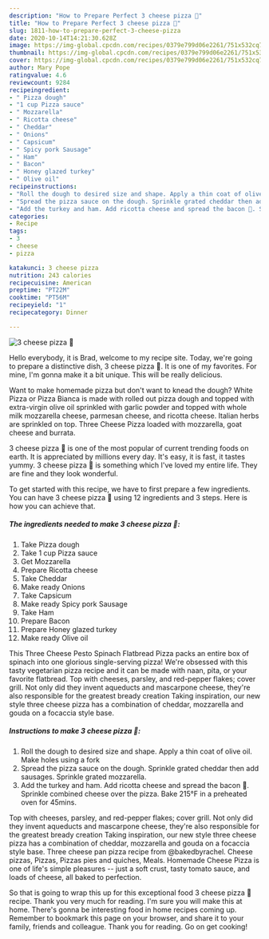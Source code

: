 ```yaml
---
description: "How to Prepare Perfect 3 cheese pizza 🍕"
title: "How to Prepare Perfect 3 cheese pizza 🍕"
slug: 1811-how-to-prepare-perfect-3-cheese-pizza
date: 2020-10-14T14:21:30.628Z
image: https://img-global.cpcdn.com/recipes/0379e799d06e2261/751x532cq70/3-cheese-pizza-🍕-recipe-main-photo.jpg
thumbnail: https://img-global.cpcdn.com/recipes/0379e799d06e2261/751x532cq70/3-cheese-pizza-🍕-recipe-main-photo.jpg
cover: https://img-global.cpcdn.com/recipes/0379e799d06e2261/751x532cq70/3-cheese-pizza-🍕-recipe-main-photo.jpg
author: Mary Pope
ratingvalue: 4.6
reviewcount: 9284
recipeingredient:
- " Pizza dough"
- "1 cup Pizza sauce"
- " Mozzarella"
- " Ricotta cheese"
- " Cheddar"
- " Onions"
- " Capsicum"
- " Spicy pork Sausage"
- " Ham"
- " Bacon"
- " Honey glazed turkey"
- " Olive oil"
recipeinstructions:
- "Roll the dough to desired size and shape. Apply a thin coat of olive oil. Make holes using a fork"
- "Spread the pizza sauce on the dough. Sprinkle grated cheddar then add sausages. Sprinkle grated mozzarella."
- "Add the turkey and ham. Add ricotta cheese and spread the bacon 🥓. Sprinkle combined cheese over the pizza. Bake 215°F in a preheated oven for 45mins."
categories:
- Recipe
tags:
- 3
- cheese
- pizza

katakunci: 3 cheese pizza 
nutrition: 243 calories
recipecuisine: American
preptime: "PT22M"
cooktime: "PT56M"
recipeyield: "1"
recipecategory: Dinner

---
```



![3 cheese pizza 🍕](https://img-global.cpcdn.com/recipes/0379e799d06e2261/751x532cq70/3-cheese-pizza-🍕-recipe-main-photo.jpg)

Hello everybody, it is Brad, welcome to my recipe site. Today, we're going to prepare a distinctive dish, 3 cheese pizza 🍕. It is one of my favorites. For mine, I'm gonna make it a bit unique. This will be really delicious.

Want to make homemade pizza but don&#39;t want to knead the dough? White Pizza or Pizza Bianca is made with rolled out pizza dough and topped with extra-virgin olive oil sprinkled with garlic powder and topped with whole milk mozzarella cheese, parmesan cheese, and ricotta cheese. Italian herbs are sprinkled on top. Three Cheese Pizza loaded with mozzarella, goat cheese and burrata.

3 cheese pizza 🍕 is one of the most popular of current trending foods on earth. It is appreciated by millions every day. It's easy, it is fast, it tastes yummy. 3 cheese pizza 🍕 is something which I've loved my entire life. They are fine and they look wonderful.


To get started with this recipe, we have to first prepare a few ingredients. You can have 3 cheese pizza 🍕 using 12 ingredients and 3 steps. Here is how you can achieve that.

<!--inarticleads1-->

##### The ingredients needed to make 3 cheese pizza 🍕:

1. Take  Pizza dough
1. Take 1 cup Pizza sauce
1. Get  Mozzarella
1. Prepare  Ricotta cheese
1. Take  Cheddar
1. Make ready  Onions
1. Take  Capsicum
1. Make ready  Spicy pork Sausage
1. Take  Ham
1. Prepare  Bacon
1. Prepare  Honey glazed turkey
1. Make ready  Olive oil


This Three Cheese Pesto Spinach Flatbread Pizza packs an entire box of spinach into one glorious single-serving pizza! We&#39;re obsessed with this tasty vegetarian pizza recipe and it can be made with naan, pita, or your favorite flatbread. Top with cheeses, parsley, and red-pepper flakes; cover grill. Not only did they invent aqueducts and mascarpone cheese, they&#39;re also responsible for the greatest bready creation Taking inspiration, our new style three cheese pizza has a combination of cheddar, mozzarella and gouda on a focaccia style base. 

<!--inarticleads2-->

##### Instructions to make 3 cheese pizza 🍕:

1. Roll the dough to desired size and shape. Apply a thin coat of olive oil. Make holes using a fork
1. Spread the pizza sauce on the dough. Sprinkle grated cheddar then add sausages. Sprinkle grated mozzarella.
1. Add the turkey and ham. Add ricotta cheese and spread the bacon 🥓. Sprinkle combined cheese over the pizza. Bake 215°F in a preheated oven for 45mins.


Top with cheeses, parsley, and red-pepper flakes; cover grill. Not only did they invent aqueducts and mascarpone cheese, they&#39;re also responsible for the greatest bready creation Taking inspiration, our new style three cheese pizza has a combination of cheddar, mozzarella and gouda on a focaccia style base. Three cheese pan pizza recipe from @bakedbyrachel. Cheese pizzas, Pizzas, Pizzas pies and quiches, Meals. Homemade Cheese Pizza is one of life&#39;s simple pleasures -- just a soft crust, tasty tomato sauce, and loads of cheese, all baked to perfection. 

So that is going to wrap this up for this exceptional food 3 cheese pizza 🍕 recipe. Thank you very much for reading. I'm sure you will make this at home. There's gonna be interesting food in home recipes coming up. Remember to bookmark this page on your browser, and share it to your family, friends and colleague. Thank you for reading. Go on get cooking!
